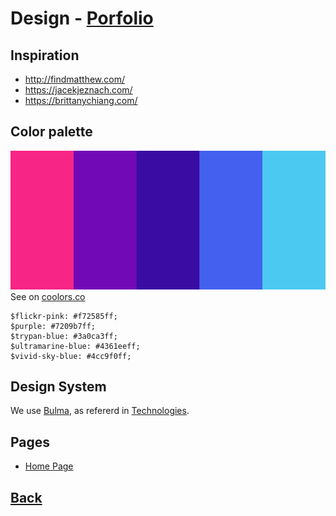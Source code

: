 # Design - [Porfolio](Portfolio.md)

## Inspiration
- <http://findmatthew.com/>
- <https://jacekjeznach.com/>
- <https://brittanychiang.com/>

## Color palette
![Color palette](Color%20Palette.svg)
See on [coolors.co](https://coolors.co/palette/f72585-7209b7-3a0ca3-4361ee-4cc9f0)
```less
$flickr-pink: #f72585ff; 
$purple: #7209b7ff; 
$trypan-blue: #3a0ca3ff; 
$ultramarine-blue: #4361eeff; 
$vivid-sky-blue: #4cc9f0ff;
```

## Design System

We use [Bulma](https://bulma.io/), as refererd in [Technologies](Technologies.md).

## Pages
- [Home Page](Home%20Page.md)

## [Back](Portfolio.md#design)